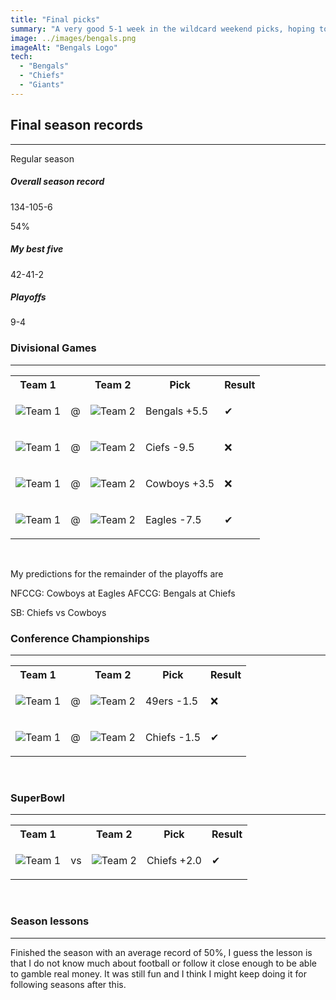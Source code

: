 ```yaml
---
title: "Final picks"
summary: "A very good 5-1 week in the wildcard weekend picks, hoping to continue this success for the final 7 games of the season"
image: ../images/bengals.png
imageAlt: "Bengals Logo"
tech:
  - "Bengals"
  - "Chiefs"
  - "Giants"
---
```


## Final season records

---

Regular season

<h5> Overall season record </h5>

134-105-6

54%

<h5> My best five </h5>

42-41-2

<h5> Playoffs </h5>
9-4

### Divisional Games

---

<table class="picks_table">
    <tr>
        <th>Team 1</th>
        <th></th>
        <th>Team 2</th>
        <th>Pick</th>
        <th>Result</th>
    </tr> 
    <tr>
        <td><img src="/images/bengals.png"  alt="Team 1"></td>
        <td>@</td>
        <td><img src="/images/bills.png"  alt="Team 2"></td>
        <td><p>Bengals +5.5</p></td>
        <td>✔</td>
    </tr>
    <tr>
        <td><img src="/images/jaguars.png"  alt="Team 1"></td>
        <td>@</td>
        <td><img src="/images/chiefs.png"  alt="Team 2"></td>
        <td><p>Ciefs -9.5</p></td>
        <td>❌</td>
    </tr> 
    <tr>
        <td><img src="/images/cowboys.png"  alt="Team 1"></td>
        <td>@</td>
        <td><img src="/images/49ers.png"  alt="Team 2"></td>
        <td><p>Cowboys +3.5</p></td>
        <td>❌</td>
    </tr>
    <tr>
        <td><img src="/images/giants.png"  alt="Team 1"></td>
        <td>@</td>
        <td><img src="/images/eagles.png"  alt="Team 2"></td>
        <td><p>Eagles -7.5</p></td>
        <td>✔</td>
    </tr>
</table>
<br />

My predictions for the remainder of the playoffs are

NFCCG: Cowboys at Eagles
AFCCG: Bengals at Chiefs

SB: Chiefs vs Cowboys

### Conference Championships

---

<table class="picks_table">
    <tr>
        <th>Team 1</th>
        <th></th>
        <th>Team 2</th>
        <th>Pick</th>
        <th>Result</th>
    </tr> 
    <tr>
        <td><img src="/images/49ers.png"  alt="Team 1"></td>
        <td>@</td>
        <td><img src="/images/eagles.png"  alt="Team 2"></td>
        <td><p>49ers -1.5</p></td>
        <td>❌</td>
    </tr>
    <tr>
        <td><img src="/images/bengals.png"  alt="Team 1"></td>
        <td>@</td>
        <td><img src="/images/chiefs.png"  alt="Team 2"></td>
        <td><p>Chiefs -1.5</p></td>
        <td>✔</td>
    </tr>
</table>
<br />

### SuperBowl

---

<table class="picks_table">
    <tr>
        <th>Team 1</th>
        <th></th>
        <th>Team 2</th>
        <th>Pick</th>
        <th>Result</th>
    </tr> 
    <tr>
        <td><img src="/images/chiefs.png"  alt="Team 1"></td>
        <td>vs</td>
        <td><img src="/images/eagles.png"  alt="Team 2"></td>
        <td><p>Chiefs +2.0</p></td>
        <td>✔</td>
    </tr>
</table>
<br />

### Season lessons

---

Finished the season with an average record of 50%, I guess the lesson is
that I do not know much about football or follow it close enough to be able
to gamble real money. It was still fun and I think I might keep doing it for
following seasons after this.
